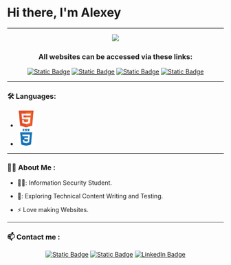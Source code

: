 <h1>Hi there, I'm Alexey</h1>

---
<div id="header" align="center">
  <img src="https://media1.giphy.com/media/v1.Y2lkPTc5MGI3NjExNjZhend1OTMyZzNndHUyNzFhcnhkZ253cTlsdHhuajZnMjUyZWViaSZlcD12MV9pbnRlcm5hbF9naWZfYnlfaWQmY3Q9cw/jnE30eFmv6DvXUHUOs/giphy.gif"/>

### All websites can be accessed via these links:

<a href="https://twomat.github.io/Websites/Webtech/">
    <img alt="Static Badge" src="https://img.shields.io/badge/Webtech-%23FFA500?style=for-the-badge&logo=webtrees&logoColor=black&labelColor=white&color=%23FF8C00"></a>

<a href="https://twomat.github.io/Websites/The%20Verge/">
    <img alt="Static Badge" src="https://img.shields.io/badge/The_Verge%20-%20%235F9EA0?style=for-the-badge&logo=verdaccio&logoColor=black&labelColor=white&color=%23FF4500"></a>

<a href="https://twomat.github.io/Websites/Techno%20-%20Web/">
    <img alt="Static Badge" src="https://img.shields.io/badge/Techno--Web-%235F9EA0?style=for-the-badge&logo=telegraph&logoColor=black&labelColor=white&color=%235F9EA0"></a>

<a href="https://twomat.github.io/Websites/Camera%20World">
    <img alt="Static Badge" src="https://img.shields.io/badge/Camera_World%20-%20%235F9EA0?style=for-the-badge&logo=circle&logoColor=black&labelColor=white&color=%23000080"></a>
 
</div>

---
 ### :hammer_and_wrench: Languages:  
 - <img src="https://github.com/devicons/devicon/blob/master/icons/html5/html5-original.svg" title="HTML5" alt="HTML" width="40" height="40"/>&nbsp;
 - <img src="https://github.com/devicons/devicon/blob/master/icons/css3/css3-plain-wordmark.svg"  title="CSS3" alt="CSS" width="40" height="40"/>&nbsp; 

---
### :man_technologist: About Me :
- :man_student:: Information Security Student.

- :orange_book:: Exploring Technical Content Writing and Testing.

- :zap: Love making Websites.

---
### :mailbox: Contact me :
 <div id="badges" align="center">
  <a href="https://spb.hh.ru/resume/843361b2ff0e5741ec0039ed1f32334a55534d">
    <img alt="Static Badge" src="https://img.shields.io/badge/hh.ru%20-%20red?style=for-the-badge&logo=readdotcv&logoColor=white"></a>

 <a href="https://career.habr.com/alexgonemad">
    <img alt="Static Badge" src="https://img.shields.io/badge/%D0%A5%D0%B0%D0%B1%D1%80%20%D0%9A%D0%B0%D1%80%D1%8C%D0%B5%D1%80%D0%B0-%235F9EA0?style=for-the-badge&logo=nextra&logoColor=white&labelColor=%235F9EA0&color=%235F9EA0"></a>
    
  <a href="https://linkedin.com/in/alexey-smirnov-73578034a">
    <img src="https://img.shields.io/badge/LinkedIn-blue?style=for-the-badge&logo=linkedin&logoColor=white" alt="LinkedIn Badge"/></a>
  </div>

